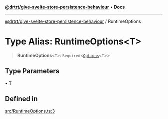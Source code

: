 [**@drtrt/give-svelte-store-persistence-behaviour**](../README.md) • **Docs**

***

[@drtrt/give-svelte-store-persistence-behaviour](../README.md) / RuntimeOptions

# Type Alias: RuntimeOptions\<T\>

> **RuntimeOptions**\<`T`\>: `Required`\<[`Options`](../interfaces/Options.md)\<`T`\>\>

## Type Parameters

• **T**

## Defined in

[src/RuntimeOptions.ts:3](https://github.com/drtrt-org/give-svelte-store-persistence-behaviour/blob/5cf989f39039493745dec08cf5a8ed200c93cd87/src/RuntimeOptions.ts#L3)
